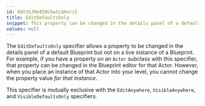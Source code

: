 ```yaml
---
id: 6QtVSJMe8I0COwtLbHxri5
title: EditDefaultsOnly
snippet: This property can be changed in the details panel of a default Blueprint but not on an instance of a Blueprint.
values: null
---
```

The `EditDefaultsOnly` specifier allows a property to be changed in the details panel of a default Blueprint but not on a live instance of a Blueprint. For example, if you have a property on an `Actor` subclass with this specifier, that property can be changed in the Blueprint editor for that Actor. However, when you place an instance of that Actor into your level, you cannot change the property value *for that instance*.

This specifier is mutually exclusive with the `EditAnywhere`, `VisibleAnywhere`, and `VisibleDefaultsOnly` specifiers.
